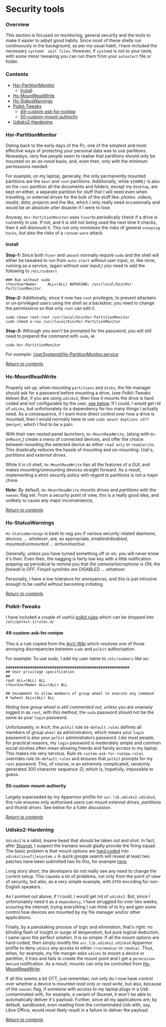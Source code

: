 # Security tools

### Overview
This section is focused on monitoring, general security and the tools to make it easier to adopt good habits. Since most of these shells run continuously in the background, as per my usual habit, I have included the necessary `systemd  unit files`. However, if `systemd` is not to your taste, with some minor tweaking you can run them from your `autostart` file or folder.

### Contents
  * [Hsr-PartitionMonitor](#hsr-partitionmonitor)
    * [Install](#install)
  * [Hs-MountReadWrite](#hs-mountreadwrite)
  * [Hs-StatusWarnings](#hs-statuswarnings)
  * [Polkit-Tweaks](#polkit-tweaks)
    * [49-custom-ask-for-rootpw](#49-custom-ask-for-rootpw)
    * [50-custom-mount-authority](#50-custom-mount-authority)
  * [Udisks2-Hardening](#udisks2-hardening)


### Hsr-PartitionMonitor
Dating back to the early days of the Pc, one of the simplest and most effective ways of protecting your personal data was to use partitions. Nowadays, very few people seem to realise that partitions should only be mounted on an *as-need* basis, and, even then, only with the minimum permissions needed.

For example, on my laptop, generally, the only permanently mounted partitions are the `boot` and `root` partitions. Additionally, while `${HOME}` is also on the `root` partition all the documents and folders, except my `Desktop`, are kept on either, a separate partition for stuff that I will need even when travelling, or external drives for the bulk of the stuff like: *photos*. *videos*, *media*, *data*, *projects* and the *like*, which I only really need occasionally and would be an absolute utter disaster if I were to lose.

Anyway, `Hsr-PartitionMonitor` uses `fuser`to periodically check if a drive is currently in use. If not, and it is still not being used the next time it checks, then it will dismount it. This not only minimises the risks of general `snooping hacks`, but also the risks of a `ransom-ware` attack.

#### Install
**Step-1:** Since both `fuser` and `umount` normally require `sudo` and the shell will either be tweaked to run from `auto-start` without user input, or, like mine, running as a service, (again without user input,) you need to add the following to `/etc/sudoers`

```
### Run without sudo
<YourUserName>     ALL=(ALL) NOPASSWD: /usr/local/bin/Hsr-PartitionMonitor
```

**Step-2:** Additionally, since it now has `root` privileges, to prevent attackers or un-privileged users using the shell as a backdoor, you need to change the permissions so that only `root` can edit it.

```
sudo chown root:root /usr/local/bin/Hsr-PartitionMonitor
sudo chmod o-rwx /usr/local/bin/Hsr-PartitionMonitor
```

**Step-3:** Although you won't be prompted for the password, you will still need to prepend the command with `sudo`, ie

```
sudo Hsr-PartitionMonitor
```
*For example:* [UserSystemd/Hs-PartitionMonitor.service](UserSystemd/Hs-PartitionMonitor.service)

[*Return to contents*](#contents)


### Hs-MountReadWrite
Properly set up, when mounting `partitions` and `disks`, the file manager should ask for a password before mounting a drive, (see *Polkit-Tweaks* below) But, if you are using `udisks2`, then how it mounts the drive is hard coded and not configurable by the user, [see below](#udisks2-hardening). If I could, I would get rid of `udisks`, but unfortunately its a dependency for too many things I actually need. As a consequence, if I want more direct control over how a drive is mounted, then I would normally have to use `sudo mount $options sd?? $mntpnt`, which I find to be a pain.

With their own nested panel launchers, `Hs-MountReadWrite`, (along with `Hs-UnMount`,) create a menu of connected devices, and offer the choice between mounting the selected device as either `read only` or `read/write`. This drastically reduces the hassle of mounting and un-mounting: *Usb's*, *partitions* and *external drives*.

While it is *cli* shell, `Hs-MountReadWrite` has all the features of a *GUI*, and makes mounting/unmounting devices straight forward. As a result, implementing a strict security policy with regard to partitions is not a major chore.

**Note:** By default, `Hs-MountReadWrite` mounts *drives* and *partitions* with the `noexec` flag set. From a security point of view, this is a really good idea, and unlikely to cause any major inconvenience,

[*Return to contents*](#contents)


### Hs-StatusWarnings
`Hs-StatusWarnings` is bash to nag you if various security related *daemons*, *devices*, ... *whatever*, are, as appropriate, *enabled/disabled*, *mounted/unmounted* ... *active/inactive*.

Generally, unless you have turned something off or on, you will never know it's their. Even then, the nagging is fairly low key with a little notification popping up periodical to remind you that *the camera/microphone is ON*; *the firewall is OFF*; *Firejail symlinks are DISABLED* ... *whatever*.

Personally, I have a low tolerance for annoyances, and this is just intrusive enough to be useful without becoming irritating.

[*Return to contents*](#contents)


### Polkit-Tweaks
I have included a couple of useful [polkit rules](EtcPolkitRules.d) which can be dropped into `/etc/polkit-1/rules.d/`

#### 49-custom-ask-for-rootpw
This is a rule copied from the [Arch Wiki](https://wiki.archlinux.org/index.php/Polkit#Administrator_identities) which resolves one of those annoying discrepancies between `sudo` and `polkit` authorisation.

For example: To use sudo, I add my user name to `/etc/sudoers` like so:
```
########################################################
## User privilege specification
##
root ALL=(ALL) ALL
<YourUserName> ALL=(ALL) ALL

## Uncomment to allow members of group wheel to execute any command
# %wheel ALL=(ALL) ALL
```
*Noting how group wheel is still commented out*, unless you are *unwisely* logged in as `root`, with this method, the `sudo` password should not be the same as your `login` password.

Unfortunately, in Arch, the `polkit` rule `50-default.rules` defines all members of group `wheel` as administrators, which means your `login` password is also your `polkit` administrators password. Like most people, for practical reasons, my `login` password is moderately simple and common social niceties often mean allowing friends and family access to my laptop. This makes me very nervous. Rule `49-custom-ask-for-rootpw.rules` overrides rule `50-default.rules` and ensures that `polkit` prompts for my `root` password. This, of course, is an extremely complicated, randomly generated 300 character sequence :D, which is, hopefully, impossible to guess.

#### 50-custom-mount-authority
Largely superseded by my Apparmor profile for `usr.lib.udisks2.udisksd`, this rule ensures only authorised users can mount *external drives*, *partitions* and *thumb drives*. See below for a fuller discussion.

[*Return to contents*](#contents)


### Udisks2-Hardening

`Udisks2` is a rabid, insane beast that should be taken out and shot. In fact, after [Stuxnet](https://en.wikipedia.org/wiki/Stuxnet#Operation), I suspect the Iranians would gladly provide the firing squad. The basic problem is that mount options are  [hard coded](https://unix.stackexchange.com/questions/209546/how-do-i-change-automatic-mounts-of-removable-vfat-fat32-drives-partitions-to) into  `udiskslinuxfilesystem.c` A quick google search will reveal at least two patches have been submitted two fix this, for example [here](http://lists.freedesktop.org/archives/devkit-devel/2015-April/001668.html).

Long story short, the developers do not really see any need to change the current setup. This causes a lot of problems, not only from the point of view of security, but also, as a very simple example, with `UTF8` encoding for non-English speakers.

As I pointed out above, if I could, I would get rid of `udisks2`. But, since I unfortunately need it as a `dependency`, I have struggled for over two weeks; scouring the internet; trying everything I can think of to try and gain some control how devices are mounted by my file manager and/or other applications.

Finally, by a painstaking process of logic and elimination, that's right: no blinding flash of insight or surge of desperation, but pure logical deduction, I came upon the perfect solution. It is so simple: If all the mount options are hard-coded, then simply modify the `usr.lib.udisks2.udisksd` Apparmor profile to deny `udiks2` any access to either `/run/media/` or `/media/`. Thus, when, for example, my file manger asks `udisks` to mount a *device* or *partition*, it tries and fails to create the mount point and I get a `permission denied` notification. As a result, mounts can only be controlled from [Hs-MountReadWrite](#hs-mountreadwrite).

If all this seems a bit OTT, just remember, not only do I now have control over whether a device is mounted *read only* or *read write*, but also, because of the `noexec` flag, if someone with access to my laptop plugs in a Usb contaminated with, for example, a variant of Stuxnet, it won't be able to automatically deliver it's payload. Further, since all my applications are, by default, sandboxed, even reading from the contaminated Usb with, say, Libre Office, would most likely result in a failure to deliver the payload.

[*Return to contents*](#contents)

